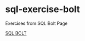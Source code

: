 # sql-exercise-bolt
Exercises from SQL Bolt Page

[SQL BOLT](https://sqlbolt.com/lesson/introduction)

